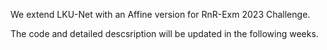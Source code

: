 We extend LKU-Net with an Affine version for RnR-Exm 2023 Challenge.

The code and detailed descsription will be updated in the following weeks.
